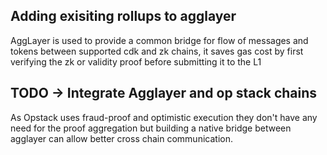 ## Adding exisiting rollups to agglayer

AggLayer is used to provide a common bridge for flow of messages and tokens between supported cdk and zk chains, it saves gas cost by first verifying the zk or validity proof before submitting it to the L1

## TODO -> Integrate Agglayer and op stack chains

As Opstack uses fraud-proof and optimistic execution they don't have any need for the proof aggregation but building a native bridge between agglayer can allow better cross chain communication. 

